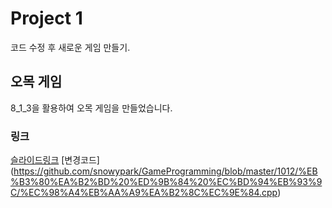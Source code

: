 # Project 1
코드 수정 후 새로운 게임 만들기.

## 오목 게임
8_1_3을 활용하여 오목 게임을 만들었습니다.

### 링크
[슬라이드링크](https://github.com/snowypark/GameProgramming/blob/master/1012/%EC%98%A4%EB%AA%A9ppt.pdf)
[변경코드] (https://github.com/snowypark/GameProgramming/blob/master/1012/%EB%B3%80%EA%B2%BD%20%ED%9B%84%20%EC%BD%94%EB%93%9C/%EC%98%A4%EB%AA%A9%EA%B2%8C%EC%9E%84.cpp)

